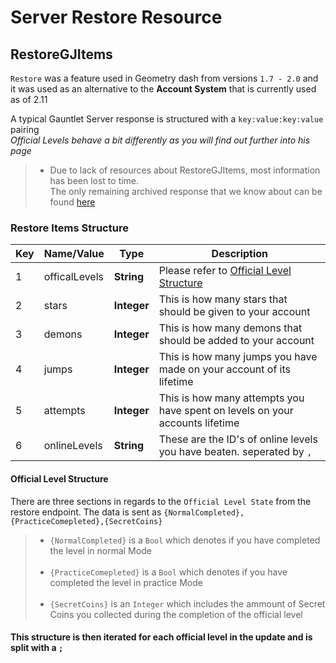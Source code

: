 # Server Restore Resource

## RestoreGJItems

`Restore` was a feature used in Geometry dash from versions `1.7 - 2.0` and it was used as an alternative to the **Account System** that is currently used as of 2.11

A typical Gauntlet Server response is structured with a `key:value:key:value` pairing  
*Official Levels behave a bit differently as you will find out further into his page*

> - Due to lack of resources about RestoreGJItems, most information has been lost to time.<br/>The only remaining archived response that we know about can be found [here](https://imgur.com/a/pPUu933)

### Restore Items Structure

| Key | Name/Value     | Type       |Description                           |
| --- | -------------- | ---------- | -------------------------------------|
| 1   | officalLevels  | **String** | Please refer to [Official Level Structure](/docs/resources/server/restore.md?id=official-level-structure) |
| 2   | stars          | **Integer** | This is how many stars that should be given to your account  |
| 3   | demons         | **Integer** | This is how many demons that should be added to your account |
| 4   | jumps          | **Integer** | This is how many jumps you have made on your account of its lifetime|
| 5   | attempts       | **Integer** | This is how many attempts you have spent on levels on your accounts lifetime |
| 6   | onlineLevels   | **String** | These are the ID's of online levels you have beaten. seperated by `,` |

#### Official Level Structure

There are three sections in regards to the `Official Level State` from the restore endpoint. The data is sent as `{NormalCompleted},{PracticeComepleted},{SecretCoins}`

> - `{NormalCompleted}` is a `Bool` which denotes if you have completed the level in normal Mode<br/><br/>
> - `{PracticeComepleted}` is a `Bool` which denotes if you have completed the level in practice Mode<br/><br/>
> - `{SecretCoins}` is an `Integer` which includes the ammount of Secret Coins you collected during the completion of the official level

**<h4/>This structure is then iterated for each official level in the update and is split with a `;`**

